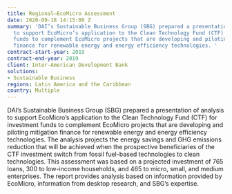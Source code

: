 ```yaml
---
title: Regional—EcoMicro Assessment
date: 2020-09-18 14:15:00 Z
summary: 'DAI’s Sustainable Business Group (SBG) prepared a presentation of analysis
  to support EcoMicro’s application to the Clean Technology Fund (CTF) for investment
  funds to complement EcoMicro projects that are developing and piloting mitigation
  finance for renewable energy and energy efficiency technologies. '
contract-start-year: 2019
contract-end-year: 2019
client: Inter-American Development Bank
solutions:
- Sustainable Business
regions: Latin America and the Caribbean
country: Multiple
---
```


DAI’s Sustainable Business Group (SBG) prepared a presentation of analysis to support EcoMicro’s application to the Clean Technology Fund (CTF) for investment funds to complement EcoMicro projects that are developing and piloting mitigation finance for renewable energy and energy efficiency technologies. The analysis projects the energy savings and GHG emissions reduction that will be achieved when the prospective beneficiaries of the CTF investment switch from fossil fuel-based technologies to clean technologies. This assessment was based on a projected investment of 765 loans, 300 to low-income households, and 465 to micro, small, and medium enterprises. The report provides analysis based on information provided by EcoMicro, information from desktop research, and SBG’s expertise.
